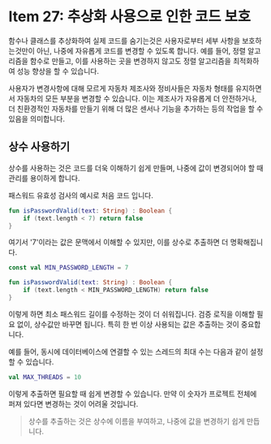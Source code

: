 # Item 27: 추상화 사용으로 인한 코드 보호

함수나 클래스를 추상화하여 실제 코드를 숨기는것은 사용자로부터 세부 사항을 보호하는것만이 아닌, 나중에 자유롭게 코드를 변경할 수 있도록 합니다.
예를 들어, 정렬 알고리즘을 함수로 만들고, 이를 사용하는 곳을 변경하지 않고도 정렬 알고리즘을 최적화하여 성능 향상을 할 수 있습니다.

사용자가 변경사항에 대해 모르게 자동차 제조사와 정비사들은 자동차 형태를 유지하면서 자동차의 모든 부분을 변경할 수 있습니다.
이는 제조사가 자유롭게 더 안전하거나, 더 친환경적인 자동차를 만들기 위해 더 많은 센서나 기능을 추가하는 등의 작업을 할 수 있음을 의미합니다. 

## 상수 사용하기

상수를 사용하는 것은 코드를 더욱 이해하기 쉽게 만들며, 나중에 값이 변경되어야 할 때 관리를 용이하게 합니다. 

패스워드 유효성 검사의 예시로 처음 코드 입니다.

```kotlin
fun isPasswordValid(text: String) : Boolean {
    if (text.length < 7) return false
}
```
여기서 '7'이라는 값은 문맥에서 이해할 수 있지만, 이를 상수로 추출하면 더 명확해집니다.

```kotlin
const val MIN_PASSWORD_LENGTH = 7

fun isPasswordValid(text: String) : Boolean {
    if (text.length < MIN_PASSWORD_LENGTH) return false
}
```
이렇게 하면 최소 패스워드 길이를 수정하는 것이 더 쉬워집니다. 검증 로직을 이해할 필요 없이, 상수값만 바꾸면 됩니다.
특히 한 번 이상 사용되는 값은 추출하는 것이 중요합니다. 

예를 들어, 동시에 데이터베이스에 연결할 수 있는 스레드의 최대 수는 다음과 같이 설정할 수 있습니다.

```kotlin
val MAX_THREADS = 10
```

이렇게 추출하면 필요할 때 쉽게 변경할 수 있습니다. 만약 이 숫자가 프로젝트 전체에 퍼져 있다면 변경하는 것이 어려울 것입니다.

> 상수를 추출하는 것은 상수에 이름을 부여하고, 나중에 값을 변경하기 쉽게 만듭니다.